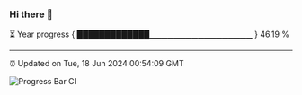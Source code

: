 ### Hi there 👋

⏳ Year progress { █████████████▁▁▁▁▁▁▁▁▁▁▁▁▁▁▁▁▁ } 46.19 %

---

⏰ Updated on Tue, 18 Jun 2024 00:54:09 GMT

![Progress Bar CI](https://github.com/liununu/liununu/workflows/Progress%20Bar%20CI/badge.svg)
